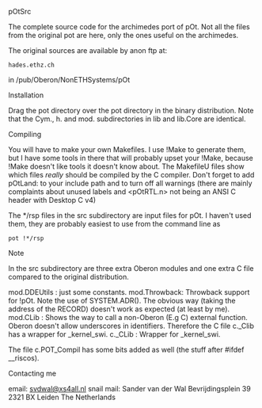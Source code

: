 pOtSrc

  The complete source code for the archimedes port of pOt.
  Not all the files from the original pot are here, only the
  ones useful on the archimedes.

  The original sources are available by anon ftp at:

    hades.ethz.ch
  
  in /pub/Oberon/NonETHSystems/pOt


Installation

  Drag the pot directory over the pot directory in the binary
  distribution.
  Note that the Cym., h. and mod. subdirectories in lib and
  lib.Core are identical.


Compiling

  You will have to make your own Makefiles. I use !Make to generate
  them, but I have some tools in there that will probably upset your
  !Make, because !Make doesn't like tools it doesn't know about.
  The MakefileU files show which files *really* should be compiled by
  the C compiler. Don't forget to add pOtLand: to your include path
  and to turn off all warnings (there are mainly complaints about unused
  labels and <pOtRTL.n> not being an ANSI C header with Desktop C v4)
  
  The */rsp files in the src subdirectory are input files for pOt.
  I haven't used them, they are probably easiest to use
  from the command line as
  
    pot !*/rsp

  
Note

  In the src subdirectory are three extra Oberon modules and one extra
  C file compared to the original distribution.

  mod.DDEUtils : just some constants.
  mod.Throwback: Throwback support for !pOt. Note the use of SYSTEM.ADR().
                 The obvious way (taking the address of the RECORD) 
                 doesn't work as expected (at least by me).
  mod.CLib     : Shows the way to call a non-Oberon (E.g C) external 
                 function. Oberon doesn't allow underscores in 
                 identifiers. Therefore the C file c._Clib has a wrapper
                 for _kernel_swi.
  c._CLib      : Wrapper for _kernel_swi.

  The file c.POT_Compil has some bits added as well (the stuff after
  #ifdef __riscos).
  

Contacting me

  email: svdwal@xs4all.nl
  snail mail: Sander van der Wal
              Bevrijdingsplein 39
              2321 BX Leiden
              The Netherlands
